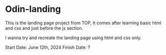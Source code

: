# Odin-landing

This is the landing page project from TOP, It comes after learning basic html and css and just before the js section.

I wanna try and recreate the landing page using html and css only.

Start Date: June 12th, 2024
Finish Date: ?
